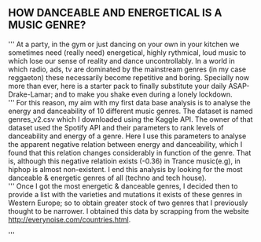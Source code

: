  ## HOW DANCEABLE AND ENERGETICAL IS A MUSIC GENRE?
'''
    At a party, in the gym or just dancing on your own in your kitchen we sometimes need (really need) energetical, highly rythmical, loud music to which lose our sense of reality and dance uncontrollably. In a world in which radio, ads, tv are dominated by the mainstream genres (in my case reggaeton) these necessarily become repetitive and boring. Specially now more than ever, here is a starter pack to finally substitute your daily ASAP-Drake-Lamar; and to make you shake even during a lonely lockdown.   
'''
    For this reason, my aim with my first data base analysis is to analyse the energy and danceability of 10 different music genres. The dataset is named genres_v2.csv which I downloaded using the Kaggle API. The owner of that dataset used the Spotify API and their parameters to rank levels of danceability and energy of a genre. Here I use this parameters to analyse the apparent negative relation between energy and danceability, which I found that this relation changes considerably in function of the genre. That is, although this negative relatioin exists (-0.36) in Trance music(e.g), in hiphop is almost non-existent. I end this analysis by looking for the most danceable & energetic genres of all (techno and tech house).  
 '''
    Once I got the most energetic & danceable genres, I decided then to provide a list with the varieties and mutations it exists of these genres in Western Europe; so to obtain greater stock of two genres that I previously thought to be narrower. I obtained this data by scrapping from the website http://everynoise.com/countries.html. 

'''

